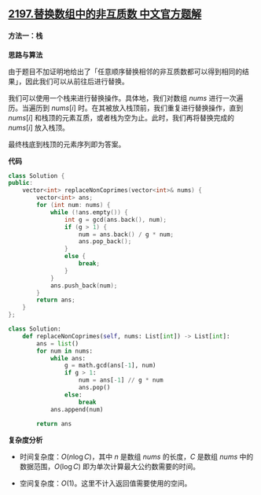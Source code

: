 ## [2197.替换数组中的非互质数 中文官方题解](https://leetcode.cn/problems/replace-non-coprime-numbers-in-array/solutions/100000/ti-huan-shu-zu-zhong-de-fei-hu-zhi-shu-b-mnml)
#### 方法一：栈

**思路与算法**

由于题目不加证明地给出了「任意顺序替换相邻的非互质数都可以得到相同的结果」，因此我们可以从前往后进行替换。

我们可以使用一个栈来进行替换操作。具体地，我们对数组 $\textit{nums}$ 进行一次遍历。当遍历到 $\textit{nums}[i]$ 时。在其被放入栈顶前，我们重复进行替换操作，直到 $\textit{nums}[i]$ 和栈顶的元素互质，或者栈为空为止。此时，我们再将替换完成的 $\textit{nums}[i]$ 放入栈顶。

最终栈底到栈顶的元素序列即为答案。

**代码**

```C++ [sol1-C++]
class Solution {
public:
    vector<int> replaceNonCoprimes(vector<int>& nums) {
        vector<int> ans;
        for (int num: nums) {
            while (!ans.empty()) {
                int g = gcd(ans.back(), num);
                if (g > 1) {
                    num = ans.back() / g * num;
                    ans.pop_back();
                }
                else {
                    break;
                }
            }
            ans.push_back(num);
        }
        return ans;
    }
};
```

```Python [sol1-Python3]
class Solution:
    def replaceNonCoprimes(self, nums: List[int]) -> List[int]:
        ans = list()
        for num in nums:
            while ans:
                g = math.gcd(ans[-1], num)
                if g > 1:
                    num = ans[-1] // g * num
                    ans.pop()
                else:
                    break
            ans.append(num)
        
        return ans
```

**复杂度分析**

- 时间复杂度：$O(n \log C)$，其中 $n$ 是数组 $\textit{nums}$ 的长度，$C$ 是数组 $\textit{nums}$ 中的数据范围，$O(\log C)$ 即为单次计算最大公约数需要的时间。

- 空间复杂度：$O(1)$。这里不计入返回值需要使用的空间。